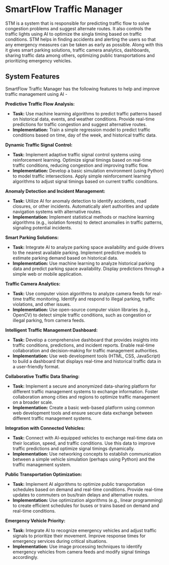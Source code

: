 # SmartFlow Traffic Manager

STM is a system that is responsible for predicting traffic flow to solve congestion problems and suggest alternate routes. It also controls the traffic lights using AI to optimize the singla timing based on traffic conditions. STM helps in finding accidents and alerting the users so that any emergency measures can be taken as early as possible. Along with this it gives smart parking solutions, traffic camera analytics, dashboards, sharing traffic data among others, optimizing public transportations and prioritizing emergency vehicles.

## System Features

SmartFlow Traffic Manager has the following features to help and improve traffic management using AI -

**Predictive Traffic Flow Analysis:**
- **Task:** Use machine learning algorithms to predict traffic patterns based on historical data, events, and weather conditions. Provide real-time predictions for traffic congestion and suggest alternative routes.
- **Implementation:** Train a simple regression model to predict traffic conditions based on time, day of the week, and historical traffic data.

**Dynamic Traffic Signal Control:**
- **Task:** Implement adaptive traffic signal control systems using reinforcement learning. Optimize signal timings based on real-time traffic conditions, reducing congestion and improving traffic flow.
- **Implementation:** Develop a basic simulation environment (using Python) to model traffic intersections. Apply simple reinforcement learning algorithms to adjust signal timings based on current traffic conditions.

**Anomaly Detection and Incident Management:**
- **Task:** Utilize AI for anomaly detection to identify accidents, road closures, or other incidents. Automatically alert authorities and update navigation systems with alternative routes.
- **Implementation:** Implement statistical methods or machine learning algorithms (e.g., isolation forests) to detect anomalies in traffic patterns, signaling potential incidents.

**Smart Parking Solutions:**
- **Task:** Integrate AI to analyze parking space availability and guide drivers to the nearest available parking. Implement predictive models to estimate parking demand based on historical data.
- **Implementation:** Use machine learning to analyze historical parking data and predict parking space availability. Display predictions through a simple web or mobile application.

**Traffic Camera Analytics:**
- **Task:** Use computer vision algorithms to analyze camera feeds for real-time traffic monitoring. Identify and respond to illegal parking, traffic violations, and other issues.
- **Implementation:** Use open-source computer vision libraries (e.g., OpenCV) to detect simple traffic conditions, such as congestion or illegal parking, from camera feeds.

**Intelligent Traffic Management Dashboard:**
- **Task:** Develop a comprehensive dashboard that provides insights into traffic conditions, predictions, and incident reports. Enable real-time collaboration and decision-making for traffic management authorities.
- **Implementation:** Use web development tools (HTML, CSS, JavaScript) to build a dashboard that displays real-time and historical traffic data in a user-friendly format.

**Collaborative Traffic Data Sharing:**
- **Task:** Implement a secure and anonymized data-sharing platform for different traffic management systems to exchange information. Foster collaboration among cities and regions to optimize traffic management on a broader scale.
- **Implementation:** Create a basic web-based platform using common web development tools and ensure secure data exchange between different traffic management systems.

**Integration with Connected Vehicles:**
- **Task:** Connect with AI-equipped vehicles to exchange real-time data on their location, speed, and traffic conditions. Use this data to improve traffic predictions and optimize signal timings dynamically.
- **Implementation:** Use networking concepts to establish communication between a simple vehicle simulation (perhaps using Python) and the traffic management system.

**Public Transportation Optimization:**
- **Task:** Implement AI algorithms to optimize public transportation schedules based on demand and real-time conditions. Provide real-time updates to commuters on bus/train delays and alternative routes.
- **Implementation:** Use optimization algorithms (e.g., linear programming) to create efficient schedules for buses or trains based on demand and real-time conditions.

**Emergency Vehicle Priority:**
- **Task:** Integrate AI to recognize emergency vehicles and adjust traffic signals to prioritize their movement. Improve response times for emergency services during critical situations.
- **Implementation:** Use image processing techniques to identify emergency vehicles from camera feeds and modify signal timings accordingly.
